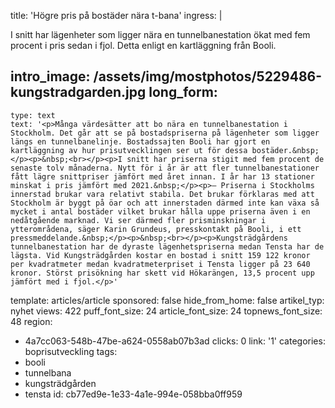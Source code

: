 title: 'Högre pris på bostäder nära t-bana'
ingress: |
  <p>I snitt har lägenheter som ligger nära en tunnelbanestation ökat med fem procent i pris sedan i fjol. Detta enligt en kartläggning från Booli.
  </p>
  
intro_image: /assets/img/mostphotos/5229486-kungstradgarden.jpg
long_form:
  -
    type: text
    text: '<p>Många värdesätter att bo nära en tunnelbanestation i Stockholm. Det går att se på bostadspriserna på lägenheter som ligger längs en tunnelbanelinje. Bostadssajten Booli har gjort en kartläggning av hur prisutvecklingen ser ut för dessa bostäder.&nbsp;</p><p>&nbsp;<br></p><p>I snitt har priserna stigit med fem procent de senaste tolv månaderna. Nytt för i år är att fler tunnelbanestationer fått lägre snittpriser jämfört med året innan. I år har 13 stationer minskat i pris jämfört med 2021.&nbsp;</p><p>– Priserna i Stockholms innerstad brukar vara relativt stabila. Det brukar förklaras med att Stockholm är byggt på öar och att innerstaden därmed inte kan växa så mycket i antal bostäder vilket brukar hålla uppe priserna även i en nedåtgående marknad. Vi ser därmed fler prisminskningar i ytterområdena, säger Karin Grundeus, presskontakt på Booli, i ett pressmeddelande.&nbsp;</p><p>&nbsp;<br></p><p>Kungsträdgårdens tunnelbanestation har de dyraste lägenhetspriserna medan Tensta har de lägsta. Vid Kungsträdgården kostar en bostad i snitt 159 122 kronor per kvadratmeter medan kvadratmeterpriset i Tensta ligger på 23 640 kronor. Störst prisökning har skett vid Hökarängen, 13,5 procent upp jämfört med i fjol.</p>'
template: articles/article
sponsored: false
hide_from_home: false
artikel_typ: nyhet
views: 422
puff_font_size: 24
article_font_size: 24
topnews_font_size: 48
region:
  - 4a7cc063-548b-47be-a624-0558ab07b3ad
clicks: 0
link: '1'
categories: boprisutveckling
tags:
  - booli
  - tunnelbana
  - kungsträdgården
  - tensta
id: cb77ed9e-1e33-4a1e-994e-058bba0ff959
